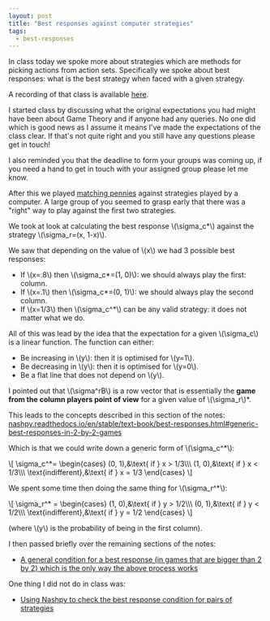 ```yaml
---
layout: post
title: "Best responses against computer strategies"
tags:
  - best-responses
---
```


In class today we spoke more about strategies which are methods for picking
actions from action sets. Specifically we spoke about best responses: what is
the best strategy when faced with a given strategy.

A recording of that class is available [here](https://cardiff.cloud.panopto.eu/Panopto/Pages/Viewer.aspx?id=3bd27dc5-0f5a-487b-9ce0-b27801085e45).

I started class by discussing what the original expectations you had might have
been about Game Theory and if anyone had any queries. No one did which is good
news as I assume it means I've made the expectations of the class clear. If
that's not quite right and you still have any questions please get in touch!

I also reminded you that the deadline to form your groups was coming up, if you
need a hand to get in touch with your assigned group please let me know.

After this we played [matching pennies](https://vknight.org/gt/assets/activities/best_responses/main.pdf) against strategies played by a computer.
A large group of you seemed to grasp early that there was a "right" way to play
against the first two strategies.

We took at look at calculating the best response \\(\sigma_c\*\\)
against
the strategy \\(\sigma_r=(x, 1-x)\\).

We saw that depending on the value of \\(x\\) we had 3 possible best responses:

- If \\(x=.8\\) then \\(\sigma_c\*=(1, 0)\\): we should always play the first:
  column.
- If \\(x=.1\\) then \\(\sigma_c\*=(0, 1)\\): we should always play the second
  column.
- If \\(x=1/3\\) then \\(\sigma_c^\*\\) can be any valid strategy: it does not
  matter what we do.

All of this was lead by the idea that the expectation for a given \\(\sigma_c\\)
is a linear function. The function can either:

- Be increasing in \\(y\\): then it is optimised for \\(y=1\\).
- Be decreasing in \\(y\\): then it is optimised for \\(y=0\\).
- Be a flat line that does not depend on \\(y\\).

I pointed out that \\(\sigma^rB\\) is a
row vector that is essentially the **game from the column players point of view** for a given
value of \\(\sigma_r\\)\*.

This leads to the concepts described in this section of the notes:
[nashpy.readthedocs.io/en/stable/text-book/best-responses.html#generic-best-responses-in-2-by-2-games](https://nashpy.readthedocs.io/en/stable/text-book/best-responses.html#generic-best-responses-in-2-by-2-games)

Which is that we could write down a generic form of \\(\sigma_c^\*\\):

\\[
\sigma\_c^*=
\begin{cases}
(0, 1),&\text{ if } x > 1/3\\\\\\
(1, 0),&\text{ if } x < 1/3\\\\\\
\text{indifferent},&\text{ if } x = 1/3
\end{cases}
\\]

We spent some time then doing the same thing for \\(\sigma_r^\*\\):

\\[
\sigma\_r^* =
\begin{cases}
(1, 0),&\text{ if } y > 1/2\\\\\\
(0, 1),&\text{ if } y < 1/2\\\\\\
\text{indifferent},&\text{ if } y = 1/2
\end{cases}
\\]

(where \\(y\\) is the probability of being in the first column).

I then passed briefly over the remaining sections of the notes:

- [A general condition for a best response (in games that are bigger than 2 by 2) which is the only way the above process works](https://nashpy.readthedocs.io/en/stable/text-book/best-responses.html#general-condition-for-a-best-response)

One thing I did not do in class was:

- [Using Nashpy to check the best response condition for pairs of strategies](https://nashpy.readthedocs.io/en/stable/how-to/check-best-responses.html#how-to-check-best-responses)

